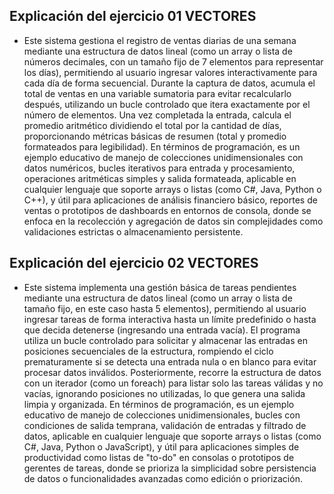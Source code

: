 ## Explicación  del ejercicio 01 VECTORES

- Este sistema gestiona el registro de ventas diarias de una semana mediante una estructura de datos lineal (como un array o lista de números decimales, con un tamaño fijo de 7 elementos para representar los días), permitiendo al usuario ingresar valores interactivamente para cada día de forma secuencial. Durante la captura de datos, acumula el total de ventas en una variable sumatoria para evitar recalcularlo después, utilizando un bucle controlado que itera exactamente por el número de elementos. Una vez completada la entrada, calcula el promedio aritmético dividiendo el total por la cantidad de días, proporcionando métricas básicas de resumen (total y promedio formateados para legibilidad). En términos de programación, es un ejemplo educativo de manejo de colecciones unidimensionales con datos numéricos, bucles iterativos para entrada y procesamiento, operaciones aritméticas simples y salida formateada, aplicable en cualquier lenguaje que soporte arrays o listas (como C#, Java, Python o C++), y útil para aplicaciones de análisis financiero básico, reportes de ventas o prototipos de dashboards en entornos de consola, donde se enfoca en la recolección y agregación de datos sin complejidades como validaciones estrictas o almacenamiento persistente.


## Explicación  del ejercicio 02 VECTORES
- Este sistema implementa una gestión básica de tareas pendientes mediante una estructura de datos lineal (como un array o lista de tamaño fijo, en este caso hasta 5 elementos), permitiendo al usuario ingresar tareas de forma interactiva hasta un límite predefinido o hasta que decida detenerse (ingresando una entrada vacía). El programa utiliza un bucle controlado para solicitar y almacenar las entradas en posiciones secuenciales de la estructura, rompiendo el ciclo prematuramente si se detecta una entrada nula o en blanco para evitar procesar datos inválidos. Posteriormente, recorre la estructura de datos con un iterador (como un foreach) para listar solo las tareas válidas y no vacías, ignorando posiciones no utilizadas, lo que genera una salida limpia y organizada. En términos de programación, es un ejemplo educativo de manejo de colecciones unidimensionales, bucles con condiciones de salida temprana, validación de entradas y filtrado de datos, aplicable en cualquier lenguaje que soporte arrays o listas (como C#, Java, Python o JavaScript), y útil para aplicaciones simples de productividad como listas de "to-do" en consolas o prototipos de gerentes de tareas, donde se prioriza la simplicidad sobre persistencia de datos o funcionalidades avanzadas como edición o priorización.

